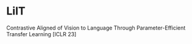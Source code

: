 # LilT
Contrastive Aligned of Vision to Language Through Parameter-Efficient Transfer Learning [ICLR 23]
